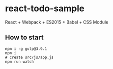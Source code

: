# react-todo-sample
React + Webpack + ES2015 + Babel + CSS Module

## How to start
```
npm i -g gulp@3.9.1
npm i
# create src/js/app.js
npm run watch
```
